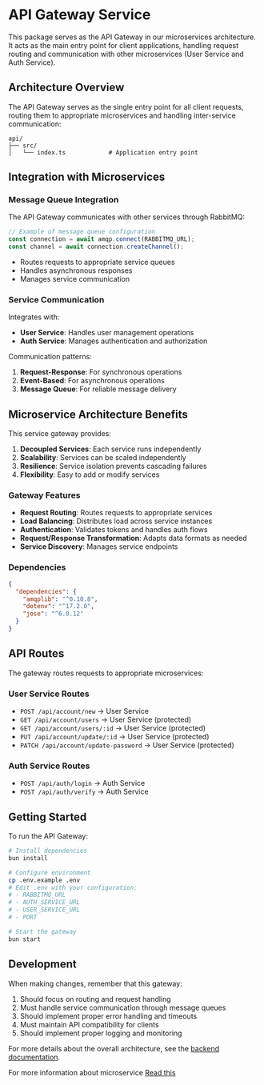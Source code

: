 # API Gateway Service

This package serves as the API Gateway in our microservices architecture. It acts as the main entry point for client applications, handling request routing and communication with other microservices (User Service and Auth Service).

## Architecture Overview

The API Gateway serves as the single entry point for all client requests, routing them to appropriate microservices and handling inter-service communication:

```
api/
├── src/
│   └── index.ts            # Application entry point
```

## Integration with Microservices

### Message Queue Integration
The API Gateway communicates with other services through RabbitMQ:

```typescript
// Example of message queue configuration
const connection = await amqp.connect(RABBITMQ_URL);
const channel = await connection.createChannel();
```

- Routes requests to appropriate service queues
- Handles asynchronous responses
- Manages service communication

### Service Communication
Integrates with:
- **User Service**: Handles user management operations
- **Auth Service**: Manages authentication and authorization

Communication patterns:
1. **Request-Response**: For synchronous operations
2. **Event-Based**: For asynchronous operations
3. **Message Queue**: For reliable message delivery

## Microservice Architecture Benefits

This service gateway provides:

1. **Decoupled Services**: Each service runs independently
2. **Scalability**: Services can be scaled independently
3. **Resilience**: Service isolation prevents cascading failures
4. **Flexibility**: Easy to add or modify services

### Gateway Features

- **Request Routing**: Routes requests to appropriate services
- **Load Balancing**: Distributes load across service instances
- **Authentication**: Validates tokens and handles auth flows
- **Request/Response Transformation**: Adapts data formats as needed
- **Service Discovery**: Manages service endpoints

### Dependencies

```json
{
  "dependencies": {
    "amqplib": "^0.10.8",
    "dotenv": "^17.2.0",
    "jose": "^6.0.12"
  }
}
```

## API Routes

The gateway routes requests to appropriate microservices:

### User Service Routes
- `POST /api/account/new` → User Service
- `GET /api/account/users` → User Service (protected)
- `GET /api/account/users/:id` → User Service (protected)
- `PUT /api/account/update/:id` → User Service (protected)
- `PATCH /api/account/update-password` → User Service (protected)

### Auth Service Routes
- `POST /api/auth/login` → Auth Service
- `POST /api/auth/verify` → Auth Service

## Getting Started

To run the API Gateway:

```bash
# Install dependencies
bun install

# Configure environment
cp .env.example .env
# Edit .env with your configuration:
# - RABBITMQ_URL
# - AUTH_SERVICE_URL
# - USER_SERVICE_URL
# - PORT

# Start the gateway
bun start
```

## Development

When making changes, remember that this gateway:
1. Should focus on routing and request handling
2. Must handle service communication through message queues
3. Should implement proper error handling and timeouts
4. Must maintain API compatibility for clients
5. Should implement proper logging and monitoring

For more details about the overall architecture, see the [backend documentation](../../README.md).

For more information about microservice [Read this](https://www.paradigmadigital.com/dev/patrones-arquitectura-microservicios-que-son-ventajas/)
